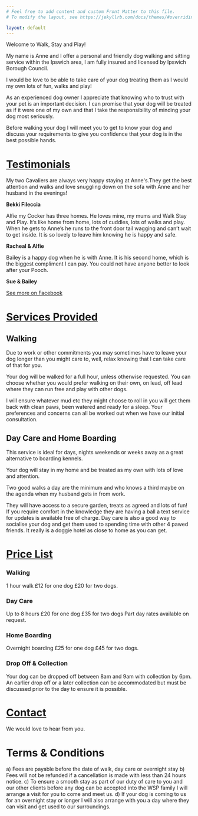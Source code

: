 ```yaml
---
# Feel free to add content and custom Front Matter to this file.
# To modify the layout, see https://jekyllrb.com/docs/themes/#overriding-theme-defaults

layout: default
---
```


Welcome to Walk, Stay and Play!

My name is Anne and I offer a personal and friendly dog walking and sitting service within the Ipswich area, I am fully insured and licensed by Ipswich Borough Council.

I would be love to be able to take care of your dog treating them as I would my own lots of fun, walks and play!

As an experienced dog owner I appreciate that knowing who to trust with your pet is an important decision. I can promise that your dog will be treated as if it were one of my own and that I take the responsibility of minding your dog most seriously.

Before walking your dog I will meet you to get to know your dog and discuss your requirements to give you confidence that your dog is in the best possible hands.

# [Testimonials](#testimonials)

My two Cavaliers are always very happy staying at Anne's.They get the best attention and walks and love snuggling down on the sofa with Anne and her husband in the evenings!

**Bekki Fileccia**

Alfie my Cocker has three homes. He loves mine, my mums and Walk Stay and Play. It’s like home from home, lots of cuddles, lots of walks and play. When he gets to Anne’s he runs to the front door tail wagging and can’t wait to get inside. It is so lovely to leave him knowing he is happy and safe.

**Racheal & Alfie**

Bailey is a happy dog when he is with Anne. It is his second home, which is the biggest compliment l can pay. You could not have anyone better to look after your Pooch.

**Sue & Bailey**

[See more on Facebook](https://facebook.com/dogwalkstayplay)

# [Services Provided](#services)

## Walking
Due to work or other commitments you may sometimes have to leave your dog longer than you might care to, well, relax knowing that l can take care of that for you.

Your dog will be walked for a full hour, unless otherwise requested. You can choose whether you would prefer walking on their own, on lead, off lead where they can run free and play with other dogs.

I will ensure whatever mud etc they might choose to roll in you will get them back with clean paws, been watered and ready for a sleep.
Your preferences and concerns can all be worked out when we have our initial consultation.

## Day Care and Home Boarding
This service is ideal for days, nights weekends or weeks away as a great alternative to boarding kennels.

Your dog will stay in my home and be treated as my own with lots of love and attention.

Two good walks a day are the minimum and who knows a third maybe on the agenda when my husband gets in from work.

They will have access to a secure garden, treats as agreed and lots of fun! If you require comfort in the knowledge they are having a ball a text service for updates is available free of charge. Day care is also a good way to socialise your dog and get them used to spending time with other 4 pawed friends. It really is a doggie hotel as close to home as you can get.

# [Price List](#prices)

### Walking
1 hour walk
£12 for one dog
£20 for two dogs.

### Day Care
Up to 8 hours
£20 for one dog
£35 for two dogs
Part day rates available on request.

### Home Boarding
Overnight boarding
£25 for one dog
£45 for two dogs.

### Drop Off & Collection
Your dog can be dropped off between 8am and 9am with collection by 6pm. An earlier drop off or a later collection can be accommodated but must be discussed prior to the day to ensure it is possible.

# [Contact](#contact)

We would love to hear from you.

# Terms & Conditions
a) Fees are payable before the date of walk, day care or overnight stay
b) Fees will not be refunded if a cancellation is made with less than 24 hours notice.
c) To ensure a smooth stay as part of our duty of care to you and our other clients before any dog can be accepted into the WSP family l will arrange a visit for you to come and meet us.
d) If your dog is coming to us for an overnight stay or longer l will also arrange with you a day where they can visit and get used to our surroundings.

